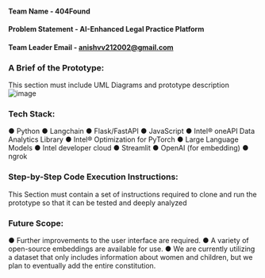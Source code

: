 
#### Team Name - 404Found
#### Problem Statement - AI-Enhanced Legal Practice Platform
#### Team Leader Email - anishvv212002@gmail.com

### A Brief of the Prototype:
  This section must include UML Diagrams and prototype description
  ![image](https://github.com/anish2105/oneAPI-GenAI-Hackathon-2023/assets/75316315/1d085823-7d11-4d68-8f98-eb510f33b605)

  
  
### Tech Stack: 
   ● Python 
   ● Langchain
   ● Flask/FastAPI 
   ● JavaScript 
   ● Intel® oneAPI Data Analytics Library
   ● Intel® Optimization for PyTorch
   ● Large Language Models
   ● Intel developer cloud
   ● Streamlit
   ● OpenAI (for embedding)
   ● ngrok
   
   
### Step-by-Step Code Execution Instructions:
  This Section must contain a set of instructions required to clone and run the prototype so that it can be tested and deeply analyzed
  
### Future Scope:
   ● Further improvements to the user interface are required.
   ● A variety of open-source embeddings are available for use.
   ● We are currently utilizing a dataset that only includes information about women and children, but we plan to eventually add the entire constitution.
